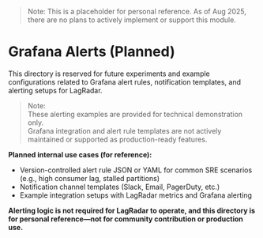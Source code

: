 > Note: This is a placeholder for personal reference. As of Aug 2025, there are no plans to actively implement or support this module.
# Grafana Alerts (Planned)

This directory is reserved for future experiments and example configurations related to Grafana alert rules, notification templates, and alerting setups for LagRadar.

> Note:  
> These alerting examples are provided for technical demonstration only.  
> Grafana integration and alert rule templates are not actively maintained or supported as production-ready features.

**Planned internal use cases (for reference):**
- Version-controlled alert rule JSON or YAML for common SRE scenarios (e.g., high consumer lag, stalled partitions)
- Notification channel templates (Slack, Email, PagerDuty, etc.)
- Example integration setups with LagRadar metrics and Grafana alerting

**Alerting logic is not required for LagRadar to operate, and this directory is for personal reference—not for community contribution or production use.**
